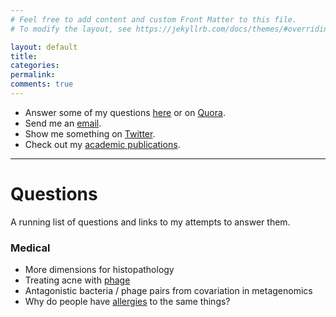 ```yaml
---
# Feel free to add content and custom Front Matter to this file.
# To modify the layout, see https://jekyllrb.com/docs/themes/#overriding-theme-defaults

layout: default
title:
categories:
permalink:
comments: true
---
```


- Answer some of my questions [here](pages/questions.md) or on [Quora](https://www.quora.com/profile/Josh-McNamara/questions).
- Send me an [email](mailto:mcnamara.website.contact@gmail.com).
- Show me something on [Twitter](https://twitter.com/joshtmcnamara).
- Check out my [academic publications](https://scholar.google.com/citations?user=sDR-KfQAAAAJ&hl=en).

---


# Questions
A running list of questions and links to my attempts to answer them.

### Medical
- More dimensions for histopathology
- Treating acne with [phage](/_posts/2021-06-08-phage.md)
- Antagonistic bacteria / phage pairs from covariation in metagenomics
- Why do people have [allergies](/_posts/2021-06-08-allergies.md) to the same things?
